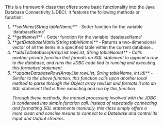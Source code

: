 This is a framework class that offers some basic functionality into the Java Database Connectivity (JDBC). It features the following methods or function: 

<ol>
<li><em>**setName(String tableName)**</em> - Setter function for the variable 'databaseName'</li>
<li><em>**getName()**</em> - Getter function for the variable 'databaseName'</li>
<li><em>**getDatabaseMatrix(String tableName)**</em> -  Returns a two-dimensional vector of all the items in a specified table within the current database.. </li>
<li><em>**addToDatabase(ArrayList<Object> rowList, String tableName)**</em> - Calls another private function that formats an SQL statement to append a row to the database, and runs the JDBC code tied to running and executing this formatted statement
<li><em>**updateDatabaseRow(ArrayList<Object> rowList, String tableName, int id)**</em> - Similar to the above function, this function calls upon another local method to parse through the Object array rowList and formats it into an SQL statement that is then exeucting and run by this function
</ol>

Through these methods, the manual processing involved with the JDBC is condensed into simple function call. Instead of repeatedly connecting and formatting SQL statements manually, this class simply offers a more clean and concise means to connect to a Database and control its Input and Output streams. 


